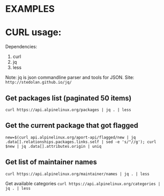 

EXAMPLES
==========

CURL usage:
===========
Dependencies:
1. curl
2. jq
3. less

Note: jq is json commandline parser and tools for JSON.
Site: `http://stedolan.github.io/jq/`

Get packages list (paginated 50 items)
----------------------------------------
`curl https://api.alpinelinux.org/packages | jq . | less`

Get the current package that got flagged
-----------------------------------------
`new=$(curl api.alpinelinux.org/aport-api/flagged/new | jq .data[].relationships.packages.links.self | sed -e 's/"//g'); curl $new | jq .data[].attributes.origin | uniq`

Get list of maintainer names
-----------------------------------------
`curl https://api.alpinelinux.org/maintainer/names | jq . | less`

Get available categories
`curl https://api.alpinelinux.org/categories | jq . | less`


